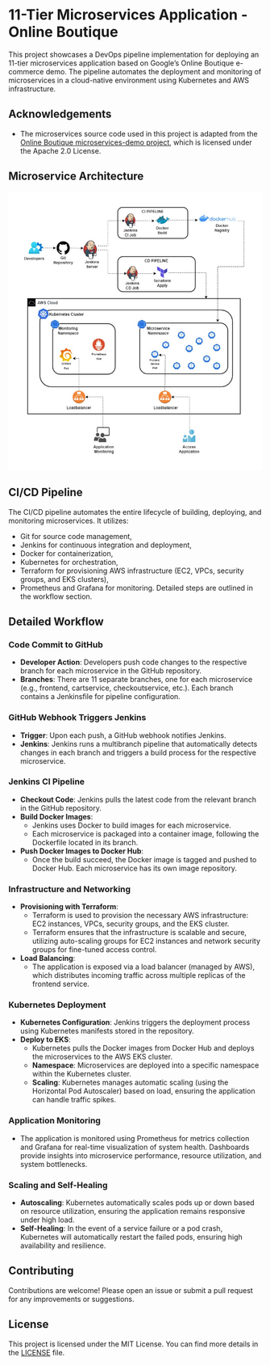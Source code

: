 # 11-Tier Microservices Application - Online Boutique

This project showcases a DevOps pipeline implementation for deploying an 11-tier microservices application based on Google’s Online Boutique e-commerce demo. The pipeline automates the deployment and monitoring of microservices in a cloud-native environment using Kubernetes and AWS infrastructure.

## Acknowledgements

- The microservices source code used in this project is adapted from the [Online Boutique microservices-demo project](https://github.com/GoogleCloudPlatform/microservices-demo), which is licensed under the Apache 2.0 License.

## Microservice Architecture
![Architecture Diagram](https://github.com/lakshithaiam/MicroserviceApp/blob/main/architecture-diagram.jpg)


## CI/CD Pipeline

The CI/CD pipeline automates the entire lifecycle of building, deploying, and monitoring microservices. It utilizes:

- Git for source code management,
- Jenkins for continuous integration and deployment,
- Docker for containerization,
- Kubernetes for orchestration,
- Terraform for provisioning AWS infrastructure (EC2, VPCs, security groups, and EKS clusters),
- Prometheus and Grafana for monitoring.
Detailed steps are outlined in the workflow section.

## Detailed Workflow

### Code Commit to GitHub

- **Developer Action**: Developers push code changes to the respective branch for each microservice in the GitHub repository.
- **Branches**: There are 11 separate branches, one for each microservice (e.g., frontend, cartservice, checkoutservice, etc.). Each branch contains a Jenkinsfile for pipeline configuration.

### GitHub Webhook Triggers Jenkins

- **Trigger**: Upon each push, a GitHub webhook notifies Jenkins.
- **Jenkins**: Jenkins runs a multibranch pipeline that automatically detects changes in each branch and triggers a build process for the respective microservice.

### Jenkins CI Pipeline

- **Checkout Code**: Jenkins pulls the latest code from the relevant branch in the GitHub repository.
- **Build Docker Images**:
   - Jenkins uses Docker to build images for each microservice.
   - Each microservice is packaged into a container image, following the Dockerfile located in its branch.
- **Push Docker Images to Docker Hub**: 
   - Once the build succeed, the Docker image is tagged and pushed to Docker Hub. Each microservice has its own image repository.

### Infrastructure and Networking

- **Provisioning with Terraform**: 
  - Terraform is used to provision the necessary AWS infrastructure: EC2 instances, VPCs, security groups, and the EKS cluster.
  - Terraform ensures that the infrastructure is scalable and secure, utilizing auto-scaling groups for EC2 instances and network security groups for fine-tuned access control.
- **Load Balancing**: 
  - The application is exposed via a load balancer (managed by AWS), which distributes incoming traffic across multiple replicas of the frontend service.

### Kubernetes Deployment

- **Kubernetes Configuration**: Jenkins triggers the deployment process using Kubernetes manifests stored in the repository.
- **Deploy to EKS**:
  - Kubernetes pulls the Docker images from Docker Hub and deploys the microservices to the AWS EKS cluster.
  - **Namespace**: Microservices are deployed into a specific namespace within the Kubernetes cluster.
  - **Scaling**: Kubernetes manages automatic scaling (using the Horizontal Pod Autoscaler) based on load, ensuring the application can handle traffic spikes.

### Application Monitoring

- The application is monitored using Prometheus for metrics collection and Grafana for real-time visualization of system health. Dashboards provide insights into microservice performance, resource utilization, and system bottlenecks.

### Scaling and Self-Healing

- **Autoscaling**: Kubernetes automatically scales pods up or down based on resource utilization, ensuring the application remains responsive under high load.
- **Self-Healing**: In the event of a service failure or a pod crash, Kubernetes will automatically restart the failed pods, ensuring high availability and resilience.

## Contributing

Contributions are welcome! Please open an issue or submit a pull request for any improvements or suggestions. 

## License

This project is licensed under the MIT License. You can find more details in the [LICENSE](./LICENSE) file.